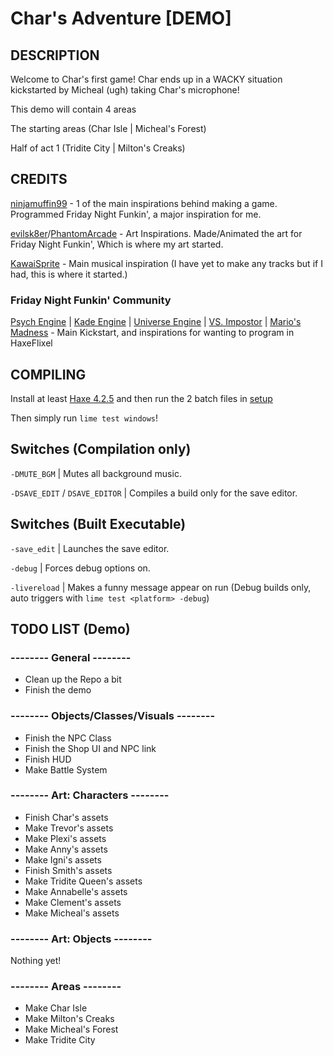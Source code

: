 # Char's Adventure [DEMO]

## DESCRIPTION

Welcome to Char's first game! Char ends up in a WACKY situation kickstarted by Micheal (ugh) taking Char's microphone! 

This demo will contain 4 areas

The starting areas (Char Isle | Micheal's Forest)

Half of act 1 (Tridite City | Milton's Creaks)

## CREDITS

[ninjamuffin99](https://ninjamuffin99.newgrounds.com/) - 1 of the main inspirations behind making a game. Programmed Friday Night Funkin', a major inspiration for me.

[evilsk8er](https://evilsk8r.newgrounds.com/)/[PhantomArcade](https://phantomarcade.newgrounds.com/) - Art Inspirations. Made/Animated the art for Friday Night Funkin', Which is where my art started.

[KawaiSprite](https://kawaisprite.newgrounds.com/) - Main musical inspiration (I have yet to make any tracks but if I had, this is where it started.)

### Friday Night Funkin' Community

[Psych Engine](https://github.com/ShadowMario/FNF-PsychEngine) | [Kade Engine](https://github.com/KadeArchive/Kade-Engine) | [Universe Engine](https://github.com/VideoBotYT/Universe-Engine) | [VS. Impostor](https://gamebanana.com/mods/55652) | [Mario's Madness](https://gamebanana.com/mods/359554) - Main Kickstart, and inspirations for wanting to program in HaxeFlixel

## COMPILING

Install at least [Haxe 4.2.5](https://haxe.org/) and then run the 2 batch files in [setup](setup/)

Then simply run `lime test windows`!

## Switches (Compilation only)

`-DMUTE_BGM` | Mutes all background music.

`-DSAVE_EDIT` / `DSAVE_EDITOR` | Compiles a build only for the save editor.

## Switches (Built Executable)

`-save_edit` | Launches the save editor.

`-debug` | Forces debug options on.

`-livereload` | Makes a funny message appear on run (Debug builds only, auto triggers with `lime test <platform> -debug`)

## TODO LIST (Demo)

### -------- General --------
- Clean up the Repo a bit
- Finish the demo
### -------- Objects/Classes/Visuals --------
- Finish the NPC Class
- Finish the Shop UI and NPC link
- Finish HUD
- Make Battle System
### -------- Art: Characters --------
- Finish Char's assets
- Make Trevor's assets
- Make Plexi's assets
- Make Anny's assets
- Make Igni's assets
- Finish Smith's assets
- Make Tridite Queen's assets
- Make Annabelle's assets
- Make Clement's assets
- Make Micheal's assets
### -------- Art: Objects --------
Nothing yet!
### -------- Areas --------
- Make Char Isle
- Make Milton's Creaks
- Make Micheal's Forest
- Make Tridite City